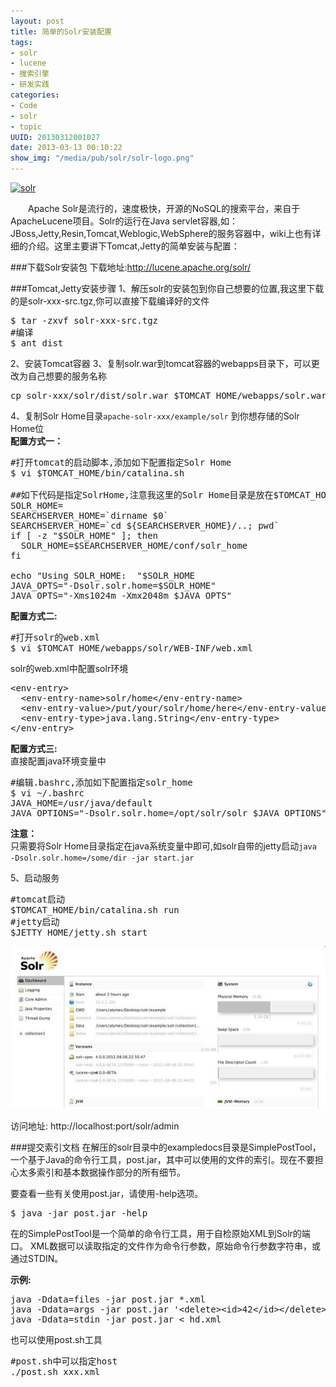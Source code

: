 ```yaml
--- 
layout: post
title: 简单的Solr安装配置
tags: 
- solr
- lucene
- 搜索引擎
- 研发实践
categories:
- Code
- solr
- topic
UUID: 20130312001027
date: 2013-03-13 00:10:22
show_img: "/media/pub/solr/solr-logo.png"
---
```


<a href="{{site.url}}/media/pub/solr/solr-logo.png" alt="solr" rel="prettyPhoto[{{page.UUID}}]" target="_bank">
<img src="{{site.url}}/media/pub/solr/solr-logo.png" alt="solr" width="380px" class="img-center"/>
</a>

 　　Apache Solr是流行的，速度极快，开源的NoSQL的搜索平台，来自于ApacheLucene项目。Solr的运行在Java servlet容器,如：JBoss,Jetty,Resin,Tomcat,Weblogic,WebSphere的服务容器中，wiki上也有详细的介绍。这里主要讲下Tomcat,Jetty的简单安装与配置：

###下载Solr安装包
下载地址:<a href="http://lucene.apache.org/solr/" target="_bank">http://lucene.apache.org/solr/</a>

###Tomcat,Jetty安装步骤
1、解压solr的安装包到你自己想要的位置,我这里下载的是solr-xxx-src.tgz,你可以直接下载编译好的文件
<pre id="bash">
$ tar -zxvf solr-xxx-src.tgz
#编译
$ ant dist 
</pre>
2、安装Tomcat容器
3、复制solr.war到tomcat容器的webapps目录下，可以更改为自己想要的服务名称
<pre id="bash">
cp solr-xxx/solr/dist/solr.war $TOMCAT_HOME/webapps/solr.war
</pre>
4、复制Solr Home目录<code>apache-solr-xxx/example/solr</code> 到你想存储的Solr Home位<br>
<strong>配置方式一：</strong><br>
<pre id="bash">
#打开tomcat的启动脚本,添加如下配置指定Solr Home
$ vi $TOMCAT_HOME/bin/catalina.sh 

##如下代码是指定SolrHome,注意我这里的Solr Home目录是放在$TOMCAT_HOME/conf下
SOLR_HOME=
SEARCHSERVER_HOME=`dirname $0`
SEARCHSERVER_HOME=`cd ${SEARCHSERVER_HOME}/..; pwd`
if [ -z "$SOLR_HOME" ]; then
  SOLR_HOME=$SEARCHSERVER_HOME/conf/solr_home
fi

echo "Using SOLR_HOME:  "$SOLR_HOME
JAVA_OPTS="-Dsolr.solr.home=$SOLR_HOME"
JAVA_OPTS="-Xms1024m -Xmx2048m $JAVA_OPTS"
</pre>
<strong>配置方式二:</strong><br>
<pre id="bash">
#打开solr的web.xml
$ vi $TOMCAT_HOME/webapps/solr/WEB-INF/web.xml
</pre>
solr的web.xml中配置solr环境
<pre id="xml">
&lt;env-entry&gt;
  &lt;env-entry-name&gt;solr/home&lt;/env-entry-name&gt;
  &lt;env-entry-value&gt;/put/your/solr/home/here&lt;/env-entry-value&gt;
  &lt;env-entry-type&gt;java.lang.String&lt;/env-entry-type&gt;
&lt;/env-entry&gt;
</pre>
<strong>配置方式三:</strong><br>
直接配置java环境变量中
<pre id="bash">
#编辑.bashrc,添加如下配置指定solr_home
$ vi ~/.bashrc
JAVA_HOME=/usr/java/default
JAVA_OPTIONS="-Dsolr.solr.home=/opt/solr/solr $JAVA_OPTIONS"
</pre>
<strong>注意：</strong><br>
只需要将Solr Home目录指定在java系统变量中即可,如solr自带的jetty启动<code>java -Dsolr.solr.home=/some/dir -jar start.jar</code>

5、启动服务
<pre id="bash">
#tomcat启动
$TOMCAT_HOME/bin/catalina.sh run
#jetty启动
$JETTY_HOME/jetty.sh start
</pre>

<a href="{{site.url}}/media/pub/solr/solr-admin.jpg" alt="solr" rel="prettyPhoto[{{page.UUID}}]" target="_bank">
<img src="/media/pub/solr/solr-admin.jpg" alt="solr" width="580px" />
</a>

访问地址: http://localhost:port/solr/admin

###提交索引文档
在解压的solr目录中的exampledocs目录是SimplePostTool，一个基于Java的命令行工具，post.jar，其中可以使用的文件的索引。现在不要担心太多索引和基本数据操作部分的所有细节。

要查看一些有关使用post.jar，请使用-help选项。
<pre id="bash">
$ java -jar post.jar -help
</pre>
在的SimplePostTool是一个简单的命令行工具，用于自检原始XML到Solr的端口。 XML数据可以读取指定的文件作为命令行参数，原始命令行参数字符串，或通过STDIN。

<strong>示例:</strong>
<pre id="bash">
java -Ddata=files -jar post.jar *.xml
java -Ddata=args -jar post.jar '&lt;delete&gt;&lt;id&gt;42&lt;/id&gt;&lt;/delete&gt;'
java -Ddata=stdin -jar post.jar &lt; hd.xml
</pre>

也可以使用post.sh工具
<pre id="bash">
#post.sh中可以指定host
./post.sh xxx.xml
</pre>
